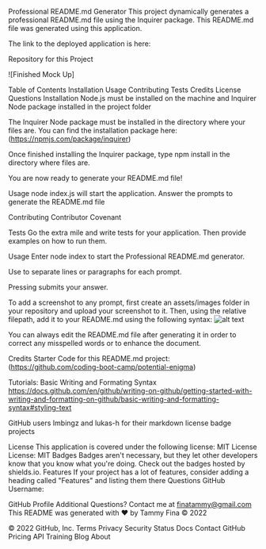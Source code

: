Professional README.md Generator
This project dynamically generates a professional README.md file using the Inquirer package. This README.md file was generated using this application.

The link to the deployed application is here:

Repository for this Project

![Finished Mock Up]

Table of Contents
Installation
Usage
Contributing
Tests
Credits
License
Questions
Installation
Node.js must be installed on the machine and Inquirer Node package installed in the project folder

The Inquirer Node package must be installed in the directory where your files are. You can find the installation package here: (https://npmjs.com/package/inquirer)

Once finished installing the Inquirer package, type npm install in the directory where files are.

You are now ready to generate your README.md file!

Usage
node index.js will start the application. Answer the prompts to generate the README.md file

Contributing
Contributor Covenant

Tests
Go the extra mile and write tests for your application. Then provide examples on how to run them.

Usage
Enter node index to start the Professional README.md generator.

Use <SPACE> to separate lines or paragraphs for each prompt.

Pressing <ENTER> submits your answer.

To add a screenshot to any prompt, first create an assets/images folder in your repository and upload your screenshot to it. Then, using the relative filepath, add it to your README.md using the following syntax: ![alt text](/assets/images/screenshot-filename.png)

You can always edit the README.md file after generating it in order to correct any misspelled words or to enhance the document.

Credits
Starter Code for this README.md project: (https://github.com/coding-boot-camp/potential-enigma)

Tutorials: Basic Writing and Formating Syntax https://docs.github.com/en/github/writing-on-github/getting-started-with-writing-and-formatting-on-github/basic-writing-and-formatting-syntax#styling-text

GitHub users Imbingz and lukas-h for their markdown license badge projects

License
This application is covered under the following license: MIT License License: MIT
Badges
Badges aren't necessary, but they let other developers know that you know what you're doing. Check out the badges hosted by shields.io.
Features
If your project has a lot of features, consider adding a heading called "Features" and listing them there
Questions
GitHub Username:

GitHub Profile
Additional Questions?
Contact me at finatammy@gmail.com
This README was generated with ❤️ by Tammy Fina © 2022

© 2022 GitHub, Inc.
Terms
Privacy
Security
Status
Docs
Contact GitHub
Pricing
API
Training
Blog
About
